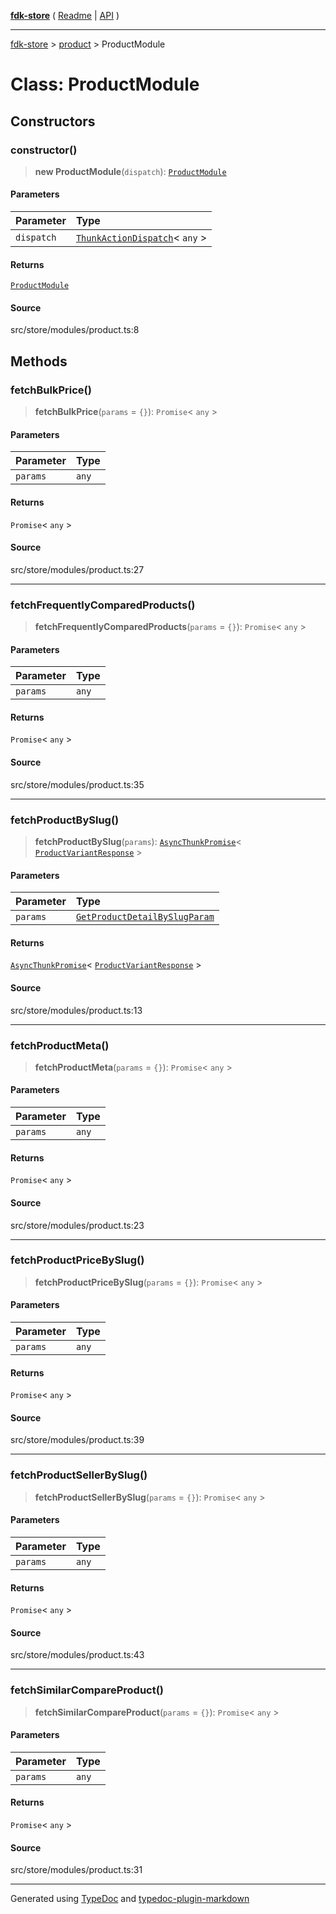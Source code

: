 [**fdk-store**](../../README.md) ( [Readme](../../README.md) \| [API](../../API.md) )

---

[fdk-store](../../API.md) > [product](../README.md) > ProductModule

# Class: ProductModule

## Constructors

### constructor()

> **new ProductModule**(`dispatch`): [`ProductModule`](class.ProductModule.md)

#### Parameters

| Parameter  | Type                                                                                                     |
| :--------- | :------------------------------------------------------------------------------------------------------- |
| `dispatch` | [`ThunkActionDispatch`](../../theme/internal_/type-aliases/type-alias.ThunkActionDispatch.md)\< `any` \> |

#### Returns

[`ProductModule`](class.ProductModule.md)

#### Source

src/store/modules/product.ts:8

## Methods

### fetchBulkPrice()

> **fetchBulkPrice**(`params` = `{}`): `Promise`\< `any` \>

#### Parameters

| Parameter | Type  |
| :-------- | :---- |
| `params`  | `any` |

#### Returns

`Promise`\< `any` \>

#### Source

src/store/modules/product.ts:27

---

### fetchFrequentlyComparedProducts()

> **fetchFrequentlyComparedProducts**(`params` = `{}`): `Promise`\< `any` \>

#### Parameters

| Parameter | Type  |
| :-------- | :---- |
| `params`  | `any` |

#### Returns

`Promise`\< `any` \>

#### Source

src/store/modules/product.ts:35

---

### fetchProductBySlug()

> **fetchProductBySlug**(`params`): [`AsyncThunkPromise`](../../theme/internal_/type-aliases/type-alias.AsyncThunkPromise.md)\< [`ProductVariantResponse`](../internal_/type-aliases/type-alias.ProductVariantResponse.md) \>

#### Parameters

| Parameter | Type                                                                                                             |
| :-------- | :--------------------------------------------------------------------------------------------------------------- |
| `params`  | [`GetProductDetailBySlugParam`](../../products/internal_/type-aliases/type-alias.GetProductDetailBySlugParam.md) |

#### Returns

[`AsyncThunkPromise`](../../theme/internal_/type-aliases/type-alias.AsyncThunkPromise.md)\< [`ProductVariantResponse`](../internal_/type-aliases/type-alias.ProductVariantResponse.md) \>

#### Source

src/store/modules/product.ts:13

---

### fetchProductMeta()

> **fetchProductMeta**(`params` = `{}`): `Promise`\< `any` \>

#### Parameters

| Parameter | Type  |
| :-------- | :---- |
| `params`  | `any` |

#### Returns

`Promise`\< `any` \>

#### Source

src/store/modules/product.ts:23

---

### fetchProductPriceBySlug()

> **fetchProductPriceBySlug**(`params` = `{}`): `Promise`\< `any` \>

#### Parameters

| Parameter | Type  |
| :-------- | :---- |
| `params`  | `any` |

#### Returns

`Promise`\< `any` \>

#### Source

src/store/modules/product.ts:39

---

### fetchProductSellerBySlug()

> **fetchProductSellerBySlug**(`params` = `{}`): `Promise`\< `any` \>

#### Parameters

| Parameter | Type  |
| :-------- | :---- |
| `params`  | `any` |

#### Returns

`Promise`\< `any` \>

#### Source

src/store/modules/product.ts:43

---

### fetchSimilarCompareProduct()

> **fetchSimilarCompareProduct**(`params` = `{}`): `Promise`\< `any` \>

#### Parameters

| Parameter | Type  |
| :-------- | :---- |
| `params`  | `any` |

#### Returns

`Promise`\< `any` \>

#### Source

src/store/modules/product.ts:31

---

Generated using [TypeDoc](https://typedoc.org/) and [typedoc-plugin-markdown](https://www.npmjs.com/package/typedoc-plugin-markdown)
